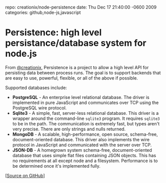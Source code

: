 repo: creationix/node-persistence
date: Thu Dec 17 21:40:00 -0600 2009
categories: github,node-js,javascript

#  Persistence: high level persistance/database system for node.js

From [@creationix](http://twitter.com/creationix), Persistence is a project to allow a high level API for persisting data between process runs. The goal is to support backends that are easy to use, powerful, flexible, or all of the above if possible.

Supported databases include:

 - **PostgreSQL** - An enterprise level relational database.  The driver is implemented in pure JavaScript and communicates over TCP using the PostgreSQL wire protocol.
 - **Sqlite3** - A simple, fast, server-less relational database.  This driver is a wrapper around the command-line `sqlite3` program.  It requires `sqlite3` to be in the path.  The communication is extremely fast, but types aren't very precise.  There are only strings and nulls returned.
 - **MongoDB** - A scalable, high-performance, open source, schema-free, document-oriented database.  This driver also implements the wire protocol in JavaScript and communicated with the server over TCP.
 - **JSON-DB** - A homegrown system schema-free, document-oriented database that uses simple flat files containing JSON objects.  This has no requirements at all except node and a filesystem.  Performance is to be determined once it's implemented fully.

[[Source on GitHub](http://github.com/creationix/node-persistence)]
